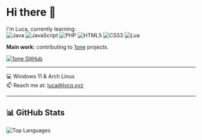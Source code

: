 # Hi there 👋

I'm Luca, currently learning:  
![Java](https://img.shields.io/badge/Java-ED8B00?style=for-the-badge&logo=java&logoColor=white) 
![JavaScript](https://img.shields.io/badge/JavaScript-F7DF1E?style=for-the-badge&logo=javascript&logoColor=black) 
![PHP](https://img.shields.io/badge/PHP-777BB4?style=for-the-badge&logo=php&logoColor=white) 
![HTML5](https://img.shields.io/badge/HTML5-E34F26?style=for-the-badge&logo=html5&logoColor=white) 
![CSS3](https://img.shields.io/badge/CSS3-1572B6?style=for-the-badge&logo=css3&logoColor=white) 
![Lua](https://img.shields.io/badge/Lua-2C2D72?style=for-the-badge&logo=lua&logoColor=white)  

**Main work:** contributing to [1one](https://github.com/1one-org) projects.

[![1one GitHub](https://img.shields.io/badge/1one-Org-blue?style=for-the-badge&logo=github&logoColor=white)](https://github.com/1one-org)

---

💻 Windows 11 & Arch Linux  
📫 Reach me at: [luca@lvcq.xyz](mailto:luca@lvcq.xyz)

---

## 📊 GitHub Stats

![Top Languages](https://github-readme-stats.vercel.app/api/top-langs/?username=lvcq4&layout=compact&theme=gruvbox)  
